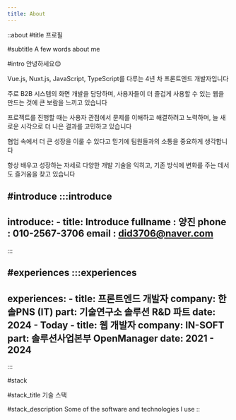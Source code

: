 ```yaml
---
title: About
---
```


::about
#title
프로필

#subtitle
A few words about me

#intro
안녕하세요😊

Vue.js, Nuxt.js, JavaScript, TypeScript를 다루는 4년 차 프론트엔드 개발자입니다

주로 B2B 시스템의 화면 개발을 담당하며, 사용자들이 더 즐겁게 사용할 수 있는 웹을 만드는 것에 큰 보람을 느끼고 있습니다

프로젝트를 진행할 때는 사용자 관점에서 문제를 이해하고 해결하려고 노력하며, 늘 새로운 시각으로 더 나은 결과를 고민하고 있습니다

협업 속에서 더 큰 성장을 이룰 수 있다고 믿기에 팀원들과의 소통을 중요하게 생각합니다

항상 배우고 성장하는 자세로 다양한 개발 기술을 익히고, 기존 방식에 변화를 주는 데서도 즐거움을 찾고 있습니다

#introduce
  :::introduce
  ---
  introduce:
    - title: Introduce
      fullname : 양진
      phone : 010-2567-3706
      email : did3706@naver.com
  ---
  :::

#experiences
  :::experiences
  ---
  experiences:
    - title: 프론트엔드 개발자
      company: 한솔PNS (IT)
      part: 기술연구소 솔루션 R&D 파트
      date: 2024 - Today
    - title: 웹 개발자
      company: IN-SOFT
      part: 솔루션사업본부 OpenManager
      date: 2021 - 2024 
  ---
  :::

#stack

#stack_title
기술 스택

#stack_description
Some of the software and technologies I use
::
